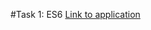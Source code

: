 #Task 1: ES6
[Link to application](https://nikolai-adamovich.github.io/task1-es6-newsapi/ "Hosted on github.io")